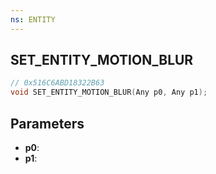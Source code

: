 ```yaml
---
ns: ENTITY
---
```

## SET_ENTITY_MOTION_BLUR

```c
// 0x516C6ABD18322B63
void SET_ENTITY_MOTION_BLUR(Any p0, Any p1);
```

## Parameters
* **p0**:
* **p1**:
